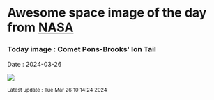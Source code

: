 
# Awesome space image of the day from [NASA](https://api.nasa.gov/)

### Today image : Comet Pons-Brooks' Ion Tail
Date : 2024-03-26

![](https://apod.nasa.gov/apod/image/2403/CometPons_Peirce_1080.jpg)

<small>Latest update : Tue Mar 26 10:14:24 2024</small>
        